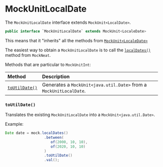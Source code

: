 # MockUnitLocalDate

The `MockUnitLocalDate` interface extends `MockUnit<LocalDate>`. 

```java
public interface `MockUnitLocalDate` extends MockUnit<LocaleDate>
```

This means that it "inherits" all the methods from [`MockUnit<LocaleDate>`](MockUnit)

The easiest way to obtain a `MockUnitLocalDate` is to call the [`localDates()`](MockNeat#localdates) method from `MockNeat`.

Methods that are particular to `MockUnitInt`:

| Method | Description |
|:-------|:------------|
| [`toUtilDate()`](#arrayprimitive) | Generates a `MockUnit<java.util.Date>` from a `MockUnitLocalDate`. |

### `toUtilDate()`

Translates the existing `MockUnitLocalDate` into a `MockUnit<java.util.Date>`.

Example:
```java
Date date = mock.localDates()
                  .between(
                     of(2000, 10, 10),
                     of(2020, 10, 10)
                  )
                  .toUtilDate()
                  .val();
```